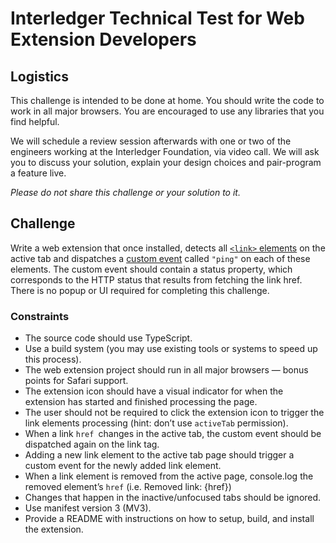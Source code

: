 # Interledger Technical Test for Web Extension Developers

## Logistics
This challenge is intended to be done at home. You should write the code to work in all major browsers. You are encouraged to use any libraries that you find helpful.

We will schedule a review session afterwards with one or two of the engineers working at the Interledger Foundation, via video call. We will ask you to discuss your solution, explain your design choices and pair-program a feature live.

_Please do not share this challenge or your solution to it._

## Challenge

Write a web extension that once installed, detects all [`<link>` elements](https://developer.mozilla.org/en-US/docs/Web/HTML/Element/link) on the active tab and dispatches a [custom event](https://developer.mozilla.org/en-US/docs/Web/API/CustomEvent) called `"ping"` on each of these elements. The custom event should contain a status property, which corresponds to the HTTP status that results from fetching the link href. There is no popup or UI required for completing this challenge.

### Constraints

- The source code should use TypeScript.
- Use a build system (you may use existing tools or systems to speed up this process).
- The web extension project should run in all major browsers — bonus points for Safari support.
- The extension icon should have a visual indicator for when the extension has started and finished processing the page.
- The user should not be required to click the extension icon to trigger the link elements processing (hint: don’t use `activeTab` permission).
- When a link `href `changes in the active tab, the custom event should be dispatched again on the link tag.
- Adding a new link element to the active tab page should trigger a custom event for the newly added link element.
- When a link element is removed from the active page, console.log the removed element’s `href` (i.e. Removed link: {href})
- Changes that happen in the inactive/unfocused tabs should be ignored.
- Use manifest version 3 (MV3).
- Provide a README with instructions on how to setup, build, and install the extension.
